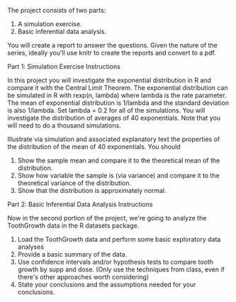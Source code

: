 The project consists of two parts:

1) A simulation exercise.
2) Basic inferential data analysis.

You will create a report to answer the questions. Given the nature of the series, ideally you'll use knitr to create the reports and convert to a pdf.

Part 1: Simulation Exercise Instructions

In this project you will investigate the exponential distribution in R and compare it with the Central Limit Theorem. The exponential distribution can be simulated in R with rexp(n, lambda) where lambda is the rate parameter. The mean of exponential distribution is 1/lambda and the standard deviation is also 1/lambda. Set lambda = 0.2 for all of the simulations. You will investigate the distribution of averages of 40 exponentials. Note that you will need to do a thousand simulations.

Illustrate via simulation and associated explanatory text the properties of the distribution of the mean of 40 exponentials. You should

1) Show the sample mean and compare it to the theoretical mean of the distribution.
2) Show how variable the sample is (via variance) and compare it to the theoretical variance of the distribution.
3) Show that the distribution is approximately normal.

Part 2: Basic Inferential Data Analysis Instructions

Now in the second portion of the project, we're going to analyze the ToothGrowth data in the R datasets package.

1) Load the ToothGrowth data and perform some basic exploratory data analyses
2) Provide a basic summary of the data.
3) Use confidence intervals and/or hypothesis tests to compare tooth growth by supp and dose. (Only use the techniques from class, even if there's other approaches worth considering)
4) State your conclusions and the assumptions needed for your conclusions.
